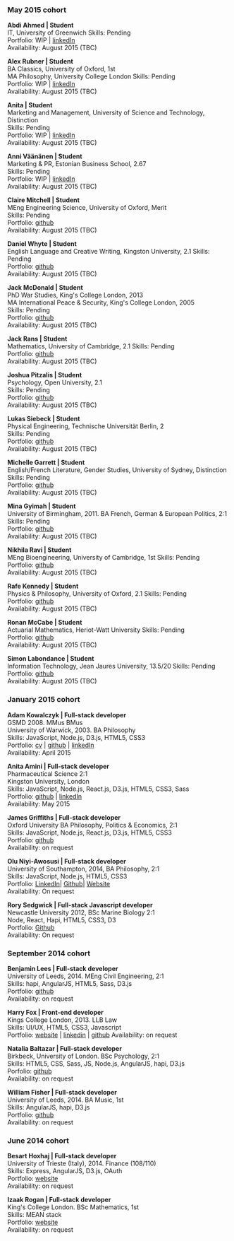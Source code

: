 
### May 2015 cohort  

**Abdi Ahmed | Student**  
IT, University of Greenwich 
Skills: Pending  
Portfolio: WIP | [linkedIn](https://github.com/abdiahmed)  
Availability: August 2015 (TBC)  

**Alex Rubner | Student**   
BA Classics, University of Oxford, 1st  
MA Philosophy, University College London
Skills: Pending   
Portfolio: WIP | [linkedIn](https://uk.linkedin.com/in/alexrubner)  
Availability: August 2015 (TBC)  

**Anita  | Student**  
Marketing and Management, University of Science and Technology, Distinction   
Skills: Pending   
Portfolio: WIP | [linkedIn](https://github.com/heron2014)  
Availability: August 2015 (TBC) 

**Anni Väänänen  | Student**  
Marketing & PR, Estonian Business School, 2.67  
Skills: Pending   
Portfolio: WIP | [linkedIn](https://github.com/anniva)  
Availability: August 2015 (TBC) 

**Claire Mitchell | Student**   
MEng Engineering Science, University of Oxford, Merit      
Skills: Pending   
Portfolio: [github](https://github.com/nofootnotes)    
Availability: August 2015 (TBC)

**Daniel Whyte | Student**  
English Language and Creative Writing, Kingston University, 2.1 
Skills: Pending   
Portfolio: [github](https://github.com/Danwhy)    
Availability: August 2015 (TBC)

**Jack McDonald | Student**   
PhD War Studies, King's College London, 2013  
MA International Peace & Security, King's College London, 2005    
Skills: Pending  
Portfolio: [github](https://github.com/jackpandas)    
Availability: August 2015 (TBC)  

**Jack Rans | Student**   
Mathematics, University of Cambridge, 2.1 
Skills: Pending   
Portfolio: [github](https://github.com/jrans)    
Availability: August 2015 (TBC)

**Joshua Pitzalis | Student**   
Psychology, Open University, 2.1  
Skills: Pending    
Portfolio: [github](https://github.com/joshpitzalis)    
Availability: August 2015 (TBC)

**Lukas Siebeck | Student**   
Physical Engineering, Technische Universität Berlin, 2  
Skills: Pending    
Portfolio: [github](https://github.com/Lukars)    
Availability: August 2015 (TBC)

**Michelle Garrett | Student**    
English/French Literature, Gender Studies, University of Sydney, Distinction  
Skills: Pending    
Portfolio: [github](https://github.com/msmichellegar)    
Availability: August 2015 (TBC)

**Mina Gyimah | Student**     
University of Birmingham, 2011. BA French, German & European Politics, 2:1      
Skills: Pending    
Portfolio: [github](https://github.com/minaorangina)    
Availability: August 2015 (TBC)

**Nikhila Ravi | Student**     
MEng Bioengineering, University of Cambridge, 1st 
Skills: Pending    
Portfolio: [github](https://github.com/nikhilaravi)    
Availability: August 2015 (TBC)

**Rafe Kennedy | Student**      
Physics & Philosophy, University of Oxford, 2.1 
Skills: Pending    
Portfolio: [github](https://github.com/rjmk)    
Availability: August 2015 (TBC)

**Ronan McCabe | Student**    
Actuarial Mathematics, Heriot-Watt University 
Skills: Pending    
Portfolio: [github](https://github.com/wallcrawler)    
Availability: August 2015 (TBC)

**Simon Labondance | Student**     
Information Technology, Jean Jaures University, 13.5/20 
Skills: Pending    
Portfolio: [github](https://github.com/SimonLab)    
Availability: August 2015 (TBC)

### January 2015 cohort

**Adam Kowalczyk  | Full-stack developer**     
GSMD 2008. MMus BMus   
University of Warwick, 2003. BA Philosophy   
Skills: JavaScript, Node.js, D3.js, HTML5, CSS3   
Portfolio: <a href="https://github.com/adamkowalczyk/cv">cv</a> | <a href="https://github.com/adamkowalczyk">github</a> | <a href="https://www.linkedin.com/in/kowalczykadam">linkedIn</a>    
Availability: April 2015

**Anita Amini | Full-stack developer**    
Pharmaceutical Science 2:1    
Kingston University, London    
Skills: JavaScript, Node.js, React.js, D3.js, HTML5, CSS3, Sass    
Portfolio: [github](https://github.com/Neats29) | [linkedIn](http://uk.linkedin.com/pub/anita-amini/53/464/707)    
Availability: May 2015

**James Griffiths | Full-stack developer**    
Oxford University BA Philosophy, Politics & Economics, 2:1    
Skills: JavaScript, Node.js, React.js, D3.js, HTML5, CSS3    
Portfolio: [github](https://github.com/MIJOTHY)    
Availability: on request

**Olu Niyi-Awosusi | Full-stack developer**    
University of Southampton, 2014, BA Philosophy, 2:1    
Skills: JavaScript, Node.js, HTML5, CSS3    
Portfolio: <a href="http://uk.linkedin.com/in/oluniyiawosusi">LinkedIn</a>| 
<a href="https://github.com/oluoluoxenfree">Github</a>| 
<a href="http://www.opentagclosetag.com/">Website</a>    
Availability: On request

**Rory Sedgwick | Full-stack Javascript developer**    
Newcastle University 2012, BSc Marine Biology 2:1  
Node, React, Hapi, HTML5, CSS3, D3  
Portfolio: <a href="https://github.com/rorysedgwick">Github</a>   
Availability: On request  

### September 2014 cohort

**Benjamin Lees	| Full-stack developer**    
University of Leeds, 2014.	MEng Civil Engineering, 2:1    
Skills: hapi, AngularJS, HTML5, Sass, D3.js    
Portfolio:   <a href="https://github.com/benjaminlees">github</a>    
Availability: on request

**Harry Fox |	Front-end developer**    
Kings College London, 2013.	LLB Law    
Skills: UI/UX, HTML5, CSS3, Javascript    
Portfolio:  <a href="http://harryfox.me" target="_blank">website</a> | <a href="https://uk.linkedin.com/pub/harry-fox/90/632/7b8/" target="_blank">linkedin</a> | <a href="https://github.com/harrygfox" target="_blank">github</a>
Availability: on request

**Natalia Baltazar |	Full-stack developer**    
Birkbeck, University of London.	BSc Psychology, 2:1    
Skills: HTML5, CSS, Sass, JS, Node.js, AngularJS, hapi, D3.js    
Porfolio: <a href="https://github.com/NataliaLKB">github</a>    
Availability: on request

**William Fisher |	Full-stack developer**    
University of Leeds, 2014.	BA Music, 1st    
Skills: AngularJS, hapi, D3.js    
Portfolio: <a href="https://github.com/FilWisher">github</a>    
Availability: on request

### June 2014 cohort

**Besart Hoxhaj	| Full-stack developer**    
University of Trieste (Italy), 2014.	Finance (108/110)    
Skills: Express, AngularJS, D3.js, OAuth    
Portfolio: <a href="http://www.bteamfc.co.uk">website</a>    
Availability: on request

**Izaak Rogan |	Full-stack developer**    
King's College London.	BSc Mathematics, 1st    
Skills: MEAN stack    
Portfolio: <a href="http://www.bteamfc.co.uk">website</a>    
Availability: on request
